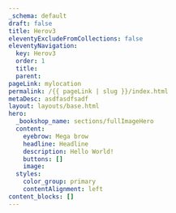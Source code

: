 ```yaml
---
_schema: default
draft: false
title: Herov3
eleventyExcludeFromCollections: false
eleventyNavigation:
  key: Herov3
  order: 1
  title:
  parent:
pageLink: mylocation
permalink: /{{ pageLink | slug }}/index.html
metaDesc: asdfasdfsadf
layout: layouts/base.html
hero:
  _bookshop_name: sections/fullImageHero
  content:
    eyebrow: Mega brow
    headline: Headline
    description: Hello World!
    buttons: []
    image:
  styles:
    color_group: primary
    contentAlignment: left
content_blocks: []
---
```

